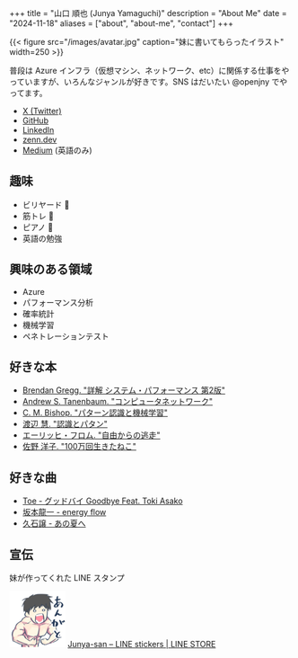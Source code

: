 +++
title = "山口 順也 (Junya Yamaguchi)"
description = "About Me"
date = "2024-11-18"
aliases = ["about", "about-me", "contact"]
+++

{{< figure src="/images/avatar.jpg" caption="妹に書いてもらったイラスト" width=250 >}}

普段は Azure インフラ（仮想マシン、ネットワーク、etc）に関係する仕事をやっていますが、いろんなジャンルが好きです。SNS はだいたい @openjny でやってます。

- [X (Twitter)](https://x.com/openjny)
- [GitHub](https://github.com/openjny)
- [LinkedIn](https://www.linkedin.com/in/ja-junya-yamaguchi/)
- [zenn.dev](https://zenn.dev/openjny)
- [Medium](https://medium.com/@openjny) (英語のみ)

## 趣味

- ビリヤード 🎱
- 筋トレ 💪
- ピアノ 🎹
- 英語の勉強

## 興味のある領域

- Azure
- パフォーマンス分析
- 確率統計
- 機械学習
- ペネトレーションテスト

## 好きな本

- [Brendan Gregg. "詳解 システム・パフォーマンス 第2版"](https://www.oreilly.co.jp/books/9784814400072/)
- [Andrew S. Tanenbaum. "コンピュータネットワーク"](https://bookplus.nikkei.com/atcl/catalog/23/03/16/00728/)
- [C. M. Bishop. "パターン認識と機械学習"](https://www.maruzen-publishing.co.jp/item/b294524.html)
- [渡辺 慧. "認識とパタン"](https://www.amazon.co.jp/dp/4004200369/)
- [エーリッヒ・フロム. "自由からの逃走"](https://www.amazon.co.jp/dp/4488006515/)
- [佐野 洋子. "100万回生きたねこ"](https://www.ehonnavi.net/ehon00.asp?no=94&srsltid=AfmBOoqZIuOkXx4EwhaqbrbcDNoTL-6No6FA-zjgT0-sWKgK4ed02K65)

## 好きな曲

- [Toe - グッドバイ Goodbye Feat. Toki Asako](https://www.youtube.com/watch?v=XBzoHdb1-Qw)
- [坂本龍一 - energy flow](https://www.youtube.com/watch?v=90zQT7FnQas)
- [久石譲 - あの夏へ](https://www.youtube.com/watch?v=TK1Ij_-mank)


## 宣伝

妹が作ってくれた LINE スタンプ

![](./line-sticker-junya-san.png)
[Junya-san – LINE stickers | LINE STORE](https://store.line.me/stickershop/product/14157843/en?from=sticker)
